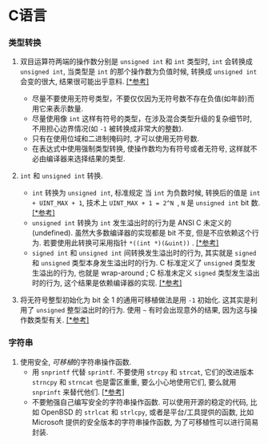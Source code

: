 C语言
=====

### 类型转换
1.  双目运算符两端的操作数分别是 `unsigned int` 和 `int` 类型时, `int` 会转换成 `unsigned int`, 当类型是 `int` 的那个操作数为负值时候, 转换成 `unsigned int` 会变的很大, 结果很可能出乎意料.    [[*参考]][1]
	+   尽量不要使用无符号类型，不要仅仅因为无符号数不存在负值(如年龄)而用它来表示数量.
    +   尽量使用像 `int` 这样有符号的类型，在涉及混合类型升级的复杂细节时, 不用担心边界情况(如 `-1` 被转换成非常大的整数).
    +   只有在使用位域和二进制掩码时, 才可以使用无符号数.
    +   在表达式中使用强制类型转换, 使操作数均为有符号或者无符号, 这样就不必由编译器来选择结果的类型.
 
2.  `int` 和 `unsigned int` 转换.
    +   `int` 转换为 `unsigned int`, 标准规定 当 `int` 为负数时候, 转换后的值是 `int + UINT_MAX + 1`, 技术上 `UINT_MAX + 1 = 2^N `, `N` 是 `unsigned int` bit 数.  [[*参考]][2] 
    +   `unsigned int` 转换为 `int` 发生溢出时的行为是 ANSI C 未定义的(undefined). 虽然大多数编译器的实现都是 bit 不变, 但是不应依赖这个行为. 若要使用此转换可采用指针 `*((int *)(&uint))` . [[*参考]][3]
    +   `signed int` 和 `unsigned int` 间转换发生溢出时的行为, 其实就是 `signed` 和 `unsigned` 类型本身发生溢出时的行为. C 标准定义了 `unsigned` 类型发生溢出的行为, 也就是 wrap-around ; C 标准未定义 `signed` 类型发生溢出时的行为, 这个结果是依赖编译器的实现. [[*参考]][4]

3.  将无符号整型初始化为 bit 全 1 的通用可移植做法是用 `-1` 初始化. 这其实是利用了 `unsigned` 整型溢出时的行为. 使用 `~` 有时会出现意外的结果, 因为这与操作数类型有关. [[*参考]][5]

### 字符串
1.  使用安全, *可移植*的字符串操作函数.
    +   用 `snprintf` 代替 `sprintf`. 不要使用 `strcpy` 和 `strcat`, 它们的改进版本 `strncpy` 和 `strncat` 也是雷区重重, 要么小心地使用它们, 要么就用 `snprinft` 来替代他们. [[*参考]][6] 
    +   不要勉强自己编写安全的字符串操作函数. 可以使用开源的稳定的代码, 比如 OpenBSD 的 `strlcat` 和 `strlcpy`, 或者是平台/工具提供的函数, 比如 Microsoft 提供的安全版本的字符串操作函数, 为了可移植性可以进行简易封装.
    
[1]: http://book.douban.com/annotation/24821598/ "《C专家编程》24页"
[2]: http://stackoverflow.com/questions/4975340/int-to-unsigned-int-conversion "<int to unsigned int conversion> stackoverflow"
[3]: http://stackoverflow.com/questions/8317295/convert-unsigned-int-to-signed-int-c "<Convert unsigned int to signed int C> stackoverflow"
[4]: http://stackoverflow.com/questions/988588/is-using-unsigned-integer-overflow-good-practice "<Is using unsigned integer overflow good practice?> stackoverflow"
[5]: http://stackoverflow.com/questions/809227/is-it-safe-to-use-1-to-set-all-bits-to-true "<Is it safe to use -1 to set all bits to true?> stackoverflow"
[6]: http://stackoverflow.com/questions/12275381/strncpy-vs-sprintf "<strncpy vs sprintf> stackoverflow"
